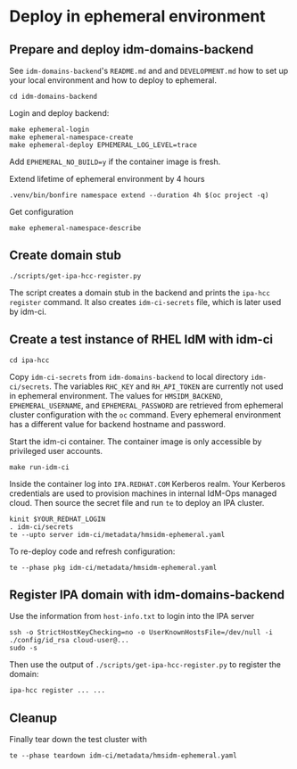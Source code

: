 # Deploy in ephemeral environment

## Prepare and deploy idm-domains-backend

See `idm-domains-backend`'s `README.md` and and `DEVELOPMENT.md` how to set
up your local environment and how to deploy to ephemeral.

```
cd idm-domains-backend
```

Login and deploy backend:

```
make ephemeral-login
make ephemeral-namespace-create
make ephemeral-deploy EPHEMERAL_LOG_LEVEL=trace
```

Add `EPHEMERAL_NO_BUILD=y` if the container image is fresh.

Extend lifetime of ephemeral environment by 4 hours

```
.venv/bin/bonfire namespace extend --duration 4h $(oc project -q)
```

Get configuration

```
make ephemeral-namespace-describe
```

## Create domain stub

```
./scripts/get-ipa-hcc-register.py
```

The script creates a domain stub in the backend and prints the
`ipa-hcc register` command. It also creates `idm-ci-secrets` file, which is
later used by idm-ci.

## Create a test instance of RHEL IdM with idm-ci

```
cd ipa-hcc
```

Copy `idm-ci-secrets` from `idm-domains-backend` to local directory
`idm-ci/secrets`. The variables `RHC_KEY` and `RH_API_TOKEN` are currently
not used in ephemeral environment. The values for `HMSIDM_BACKEND`,
`EPHEMERAL_USERNAME`, and `EPHEMERAL_PASSWORD` are retrieved from
ephemeral cluster configuration with the `oc` command. Every ephemeral
environment has a different value for backend hostname and password.

Start the idm-ci container. The container image is only accessible by
privileged user accounts.

```
make run-idm-ci
```

Inside the container log into `IPA.REDHAT.COM` Kerberos realm. Your Kerberos
credentials are used to provision machines in internal IdM-Ops managed cloud.
Then source the secret file and run `te` to deploy an IPA cluster.

```
kinit $YOUR_REDHAT_LOGIN
. idm-ci/secrets
te --upto server idm-ci/metadata/hmsidm-ephemeral.yaml
```

To re-deploy code and refresh configuration:

```
te --phase pkg idm-ci/metadata/hmsidm-ephemeral.yaml
```

## Register IPA domain with idm-domains-backend

Use the information from `host-info.txt` to login into the IPA server

```
ssh -o StrictHostKeyChecking=no -o UserKnownHostsFile=/dev/null -i ./config/id_rsa cloud-user@...
sudo -s
```

Then use the output of `./scripts/get-ipa-hcc-register.py` to register the domain:

```
ipa-hcc register ... ...
```

## Cleanup

Finally tear down the test cluster with

```
te --phase teardown idm-ci/metadata/hmsidm-ephemeral.yaml
```
